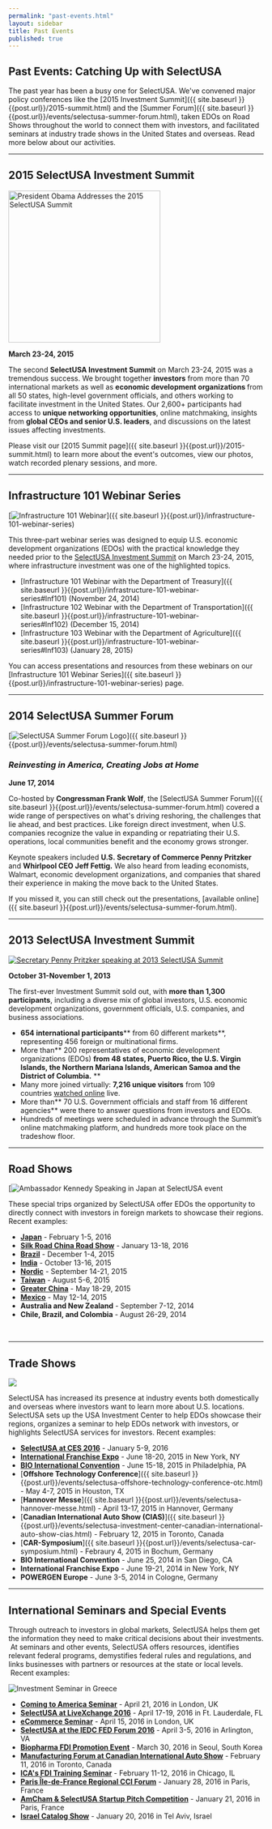 ```yaml
---
permalink: "past-events.html"
layout: sidebar
title: Past Events
published: true
---
```


## Past Events: Catching Up with SelectUSA

The past year has been a busy one for SelectUSA. We've convened major policy conferences like the [2015 Investment Summit]({{ site.baseurl }}{{post.url}}/2015-summit.html) and the [Summer Forum]({{ site.baseurl }}{{post.url}}/events/selectusa-summer-forum.html), taken EDOs on Road Shows throughout the world to connect them with investors, and facilitated seminars at industry trade shows in the United States and overseas. Read more below about our activities.

* * *

## 2015 SelectUSA Investment Summit 

<span class="imgright"><a href="{{ site.baseurl }}{{post.url}}/2015-summit.html"><img src="http://www.commerce.gov/sites/commerce.gov/files/styles/scale_700w/public/16722605079_45ed7eff3f_o.jpg?itok=hY2r4t4y" alt="President Obama Addresses the 2015 SelectUSA Summit" width="300"></a></span>

**March 23-24, 2015**

<span>The second&nbsp;</span>**SelectUSA Investment Summit**<span>&nbsp;on March 23-24, 2015&nbsp;was a tremendous success. We brought together&nbsp;</span>**investors**<span>&nbsp;from more than 70 international markets as well as&nbsp;</span>**economic development organizations&nbsp;**<span>from all 50 states, high-level government officials, and others working to facilitate investment in the United States. Our 2,600+ participants had access to&nbsp;</span>**unique networking opportunities**<span>, online matchmaking, insights from&nbsp;</span>**global CEOs and senior U.S. leaders**<span>, and discussions on the latest issues affecting investments.</span>

Please visit our [2015 Summit page]({{ site.baseurl }}{{post.url}}/2015-summit.html) to learn more about the event's outcomes, view our photos, watch recorded plenary sessions, and more.

* * *

## Infrastructure 101 Webinar Series

<span class="imgright">[![Infrastructure 101 Webinar](images/selectusa_infrastructure_101_webinar_2014-11-24_page_01_0-300x225.jpg "Infrastructure 101 Webinar")]({{ site.baseurl }}{{post.url}}/infrastructure-101-webinar-series)</span>

This three-part webinar series was designed to equip U.S. economic development organizations (EDOs) with the practical knowledge they needed prior to the&nbsp;[SelectUSA Investment Summit](http://www.selectusasummit.com/)&nbsp;on March 23-24, 2015, where infrastructure investment was one of the highlighted topics.

*   [Infrastructure 101 Webinar with the Department of Treasury]({{ site.baseurl }}{{post.url}}/infrastructure-101-webinar-series#Inf101)&nbsp;(November 24, 2014)
*   [Infrastructure 102 Webinar with the Department of Transportation]({{ site.baseurl }}{{post.url}}/infrastructure-101-webinar-series#Inf102)&nbsp;(December 15, 2014)
*   [Infrastructure 103 Webinar with the Department of Agriculture]({{ site.baseurl }}{{post.url}}/infrastructure-101-webinar-series#Inf103)&nbsp;(January 28, 2015)

You can access presentations and resources from these webinars on our [Infrastructure 101 Webinar Series]({{ site.baseurl }}{{post.url}}/infrastructure-101-webinar-series) page.

***

## 2014 SelectUSA Summer Forum

<span class="imgright">[![SelectUSA Summer Forum Logo](images/summer_forum_logo-422x155.png "SelectUSA Summer Forum Logo")]({{ site.baseurl }}{{post.url}}/events/selectusa-summer-forum.html)</span>

### *Reinvesting in America, Creating Jobs at Home*

**June 17, 2014**

Co-hosted by **Congressman Frank Wolf**, the [SelectUSA Summer Forum]({{ site.baseurl }}{{post.url}}/events/selectusa-summer-forum.html) covered a wide range of perspectives on what's driving reshoring, the challenges that lie ahead, and best practices. Like foreign direct investment, when U.S. companies recognize the value in expanding or repatriating their U.S. operations, local communities benefit and the economy grows stronger.

Keynote speakers included **U.S.&nbsp;Secretary of Commerce Penny Pritzker** and **Whirlpool CEO Jeff Fettig.** We also heard from leading economists, Walmart, economic development organizations, and companies that shared their experience in making the move back to the United States.

If you missed it, you can still check out the presentations,&nbsp;[available online]({{ site.baseurl }}{{post.url}}/events/selectusa-summer-forum.html).

* * *

## 2013 SelectUSA Investment Summit

<span class="imgright">[![Secretary Penny Pritzker speaking at 2013 SelectUSA Summit](images/pritzker_closeup_speaking-300x225.jpg "Secretary Penny Pritzker speaking at 2013 SelectUSA Summit")](http://www.selectusasummit.com/)</span>

**October 31-November 1, 2013**

The first-ever Investment Summit sold out, with **more than 1,300 participants**, including a diverse mix of global investors, U.S. economic development organizations, government officials, U.S. companies, and business associations.&nbsp;

*   **654 international participants****&nbsp;from 60 different markets**, representing 456 foreign or multinational firms.
*   More than**&nbsp;200 representatives of economic development organizations (EDOs)&nbsp;**from 48 states, Puerto Rico, the U.S. Virgin Islands, the Northern Mariana Islands, American Samoa and the District of Columbia.**&nbsp;**
*   Many more joined virtually:&nbsp;**7,216 unique visitors**&nbsp;from 109 countries&nbsp;[watched online](http://new.livestream.com/accounts/4828334/selectUSA2013)&nbsp;live.
*   More than**&nbsp;70 U.S. Government officials and staff from 16 different agencies**&nbsp;were there to answer questions from investors and EDOs.&nbsp;
*   Hundreds of meetings were scheduled in advance through the Summit’s online matchmaking platform, and hundreds more took place on the tradeshow floor.

***

## Road Shows

<span class="imgright">[![Ambassador Kennedy Speaking in Japan at SelectUSA event](images/amb_cbk_gives_remarks_at_the_su_japan_launch_and_showcase-300x200.jpg "Ambassador Kennedy Speaking in Japan at SelectUSA event")</span>

These special trips organized by SelectUSA offer EDOs the opportunity to directly connect with investors in foreign markets to showcase their regions. Recent examples:

*   [**Japan**](http://selectusa.commerce.gov/events/japan-road-show.html) - February 1-5, 2016   
*   [**Silk Road China Road Show**](http://selectusa.commerce.gov/silk-road-china-road-show.html) - January 13-18, 2016
*   [**Brazil**](http://selectusa.commerce.gov/events/selectusa-brazil-road-show.html) - December 1-4, 2015
*   [**India**](http://selectusa.commerce.gov/events/india-road-show.html) - October 13-16, 2015
*   [**Nordic**](http://selectusa.commerce.gov/events/selectusa-road-show-nordics.html) - September 14-21, 2015
*   [**Taiwan**](http://selectusa.commerce.gov/events/selectusa-taiwan-road-show.html) - August 5-6, 2015
*   [**Greater China**]({{base.url}}/events/save-date-selectusa-greater-china-road-show.html) - May 18-29, 2015
*   [**Mexico**]({{base.url}}/events/save-date-selectusa-mexico-road-show.html) - May 12-14, 2015
*   **Australia and New Zealand** - September 7-12, 2014
*   **Chile, Brazil, and Colombia** - August 26-29, 2014

&nbsp;

* * *

## Trade Shows
<span class="imgright">![](images/usa_investment_center_2-300x225.jpg)</span>

SelectUSA has increased its presence at industry events both domestically and overseas where investors want to learn more about U.S. locations. SelectUSA sets up the USA Investment Center to help EDOs showcase their regions, organizes a seminar to help EDOs network with investors, or highlights SelectUSA services for investors. Recent examples:

*   [**SelectUSA at CES 2016**](http://selectusa.commerce.gov/events/selectusa-ces2016.html) - January 5-9, 2016
*   [**International Franchise Expo**]({{base.url}}/events/selectusa-international-franchise-expo.html) - June 18-20, 2015 in New York, NY
*   [**BIO International Convention**]({{base.url}}/events/selectusa-bio-2015.html) - June 15-18, 2015 in Philadelphia, PA
*   [**Offshore Technology Conference**]({{ site.baseurl }}{{post.url}}/events/selectusa-offshore-technology-conference-otc.html) - May 4-7, 2015 in Houston, TX
*   [**Hannover Messe**]({{ site.baseurl }}{{post.url}}/events/selectusa-hannover-messe.html) - April 13-17, 2015 in Hannover, Germany
*   [**Canadian International Auto Show (CIAS)**]({{ site.baseurl }}{{post.url}}/events/selectusa-investment-center-canadian-international-auto-show-cias.html) - February 12, 2015 in Toronto, Canada
*   [**CAR-Symposium**]({{ site.baseurl }}{{post.url}}/events/selectusa-car-symposium.html) - Febraury 4, 2015 in Bochum, Germany
*   **BIO International Convention** - June 25, 2014 in San Diego, CA
*   **International Franchise Expo** - June 19-21, 2014 in New York, NY
*   **POWERGEN Europe** - June 3-5, 2014 in Cologne, Germany

* * *

## International Seminars and Special Events

Through outreach to investors in global markets, SelectUSA helps them get the information they need to make critical decisions about their investments. &nbsp;At seminars and other events, SelectUSA offers resources, identifies relevant federal programs, demystifies federal rules and regulations, and links businesses with partners or resources at the state or local levels. &nbsp;Recent examples:

<span class="imgright">![Investment Seminar in Greece](images/4355_eveth_-300x200.jpg "Investment Seminar in Greece")</span>

* [**Coming to America Seminar**](http://selectusa.commerce.gov/events/coming_to_america_susa_uk.html) - April 21, 2016 in London, UK
* [**SelectUSA at LiveXchange 2016**](http://selectusa.commerce.gov/events/biz-facilities-livexchange2016.html) - April 17-19, 2016 in Ft. Lauderdale, FL
* [**eCommerce Seminar**](http://selectusa.commerce.gov/events/ecommerce-seminar.html) - April 15, 2016 in London, UK
* [**SelectUSA at the IEDC FED Forum 2016**](http://selectusa.commerce.gov/events/iedc-fed-forum2016.html) - April 3-5, 2016 in Arlington, VA
* [**Biopharma FDI Promotion Event**](http://selectusa.commerce.gov/events/cskorea-biopharma-fdi-2016.html) - March 30, 2016 in Seoul, South Korea
*   [**Manufacturing Forum at Canadian International Auto Show**](http://selectusa.commerce.gov/events/canada-auto-show.html) - February 11, 2016 in Toronto, Canada
*   [**ICA's FDI Training Seminar**](http://selectusa.commerce.gov/events/selectusa-ica-workshop-2016.html) - February 11-12, 2016 in Chicago, IL
*   [**Paris Île-de-France Regional CCI Forum**](http://selectusa.commerce.gov/events/icc-paris.html) - January 28, 2016 in Paris, France
*   [**AmCham & SelectUSA Startup Pitch Competition**](http://selectusa.commerce.gov/events/icc-paris.html) - January 21, 2016 in Paris, France
*   [**Israel Catalog Show**](http://selectusa.commerce.gov/events/israel-catalog-show1.html) - January 20, 2016 in Tel Aviv, Israel
